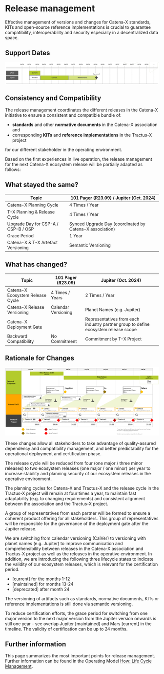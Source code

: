 # Release management

Effective management of versions and changes for Catena-X standards, KITs and open-source reference implementations is crucial to guarantee compatibility, interoperability and security especially in a decentralized data space.

## Support Dates

![Support Dates](/img/support-dates.jpg)

## Consistency and Compatibility

The release management coordinates the different releases in the Catena-X initiative to ensure a consistent and compatible bundle of:

- **standards** and other **normative documents** in the Catena-X association and
- corresponding **KITs** and **reference implementations** in the Tractus-X project

for our different stakeholder in the operating environment.

Based on the first experiences in live operation, the release management for the next Catena-X ecosystem release will be partially adapted as follows:

## What stayed the same?

| Topic                               | 101 Pager (R23.09) / Jupiter (Oct. 2024)            |
| ----------------------------------- | --------------------------------------------------- |
| Catena-X Planning Cycle                  | 4 Times / Year                                      |
| T-X Planning & Release Cycle        | 4 Times / Year                                      |
| Upgrade Day for CSP-A / CSP-B / OSP | Synced Upgrade Day (coordinated by Catena-X association) |
| Grace Period                        | 1 Year                                              |
| Catena-X & T-X Artefact Versioning       | Semantic Versioning                                 |

## What has changed?

| Topic                       | 101 Pager (R23.09)  | Jupiter (Oct. 2024)                                                                |
| --------------------------- | ------------------- | ---------------------------------------------------------------------------------- |
| Catena-X Ecosystem Release Cycle | 4 Times / Years     | 2 Times / Year                                                                     |
| Catena-X Release Versioning      | Calendar Versioning | Planet Names (e.g. Jupiter)                                                        |
| Catena-X Deployment Gate         |                     | Representatives from each industry partner group to define ecosystem release scope |
| Backward Compatibility      | No Commitment       | Commitment by T-X Project                                                          |

## Rationale for Changes

![Release Timeline](/img/release-schedule.png)

These changes allow all stakeholders to take advantage of quality-assured dependency and compatibility management, and better predictability for the operational deployment and certification phase.

The release cycle will be reduced from four (one major / three minor releases) to two ecosystem releases (one major / one minor) per year to increase stability and planning security of our ecosystem releases in the operative environment.

The planning cycles for Catena-X and Tractus-X and the release cycle in the Tractus-X project will remain at four times a year, to maintain fast adaptability (e.g. to changing requirements) and consistent alignment between the association and the Tractus-X project.

A group of representatives from each partner will be formed to ensure a coherent product offering for all stakeholders. This group of representatives will be responsible for the governance of the deployment gate after the Jupiter release.

We are switching from calendar versioning (CalVer) to versioning with planet names (e.g. Jupiter) to improve communication and comprehensibility between releases in the Catena-X association and Tractus-X project as well as the releases in the operative environment. In addition, we are introducing the following three lifecycle states to indicate the validity of our ecosystem releases, which is relevant for the certification period.

- [current] for the months 1-12
- [maintained] for months 13-24
- [deprecated] after month 24

The versioning of artifacts such as standards, normative documents, KITs or reference implementations is still done via semantic versioning.

To reduce certification efforts, the grace period for switching from one major version to the next major version from the Jupiter version onwards is still one year - see overlap Jupiter [maintained] and Mars [current] in the timeline. The validity of certification can be up to 24 months.

## Further information

This page summarizes the most important points for release management. Further information can be found in the Operating Model [How: Life Cycle Management](/docs/operating-model/how-life-cycle-management).
